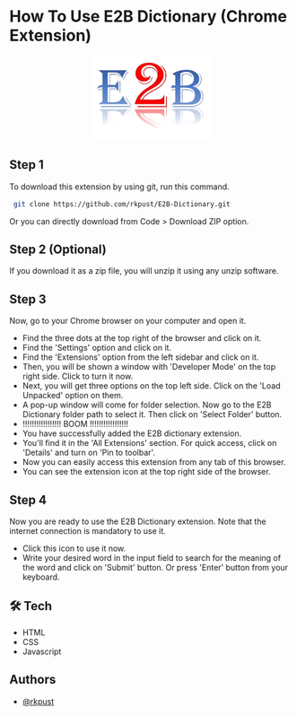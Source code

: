 # How To Use E2B Dictionary (Chrome Extension)
<div align="center">
  <img height="150" src="https://github.com/rkpust/E2B-Dictionary/blob/master/E2B.png"/>
</div>

## Step 1
To download this extension by using git, run this command.
```bash
 git clone https://github.com/rkpust/E2B-Dictionary.git
```
Or you can directly download from Code > Download ZIP option.

## Step 2 (Optional)
If you download it as a zip file, you will unzip it using any unzip software.

## Step 3
Now, go to your Chrome browser on your computer and open it.

* Find the three dots at the top right of the browser and click on it.
* Find the 'Settings' option and click on it.
* Find the 'Extensions' option from the left sidebar and click on it.
* Then, you will be shown a window with 'Developer Mode' on the top right side. Click to turn it now.
* Next, you will get three options on the top left side. Click on the 'Load Unpacked' option on them.
* A pop-up window will come for folder selection. Now go to the E2B Dictionary folder path to select it. Then click on 'Select Folder' button.
* !!!!!!!!!!!!!!!!! BOOM !!!!!!!!!!!!!!!!!
* You have successfully added the E2B dictionary extension.
* You'll find it in the 'All Extensions' section. For quick access, click on 'Details' and turn on 'Pin to toolbar'.
* Now you can easily access this extension from any tab of this browser.
* You can see the extension icon at the top right side of the browser.

## Step 4
Now you are ready to use the E2B Dictionary extension. Note that the internet connection is mandatory to use it.

* Click this icon to use it now.
* Write your desired word in the input field to search for the meaning of the word and click on 'Submit' button. Or press 'Enter' button from your keyboard.

## 🛠 Tech
- HTML
- CSS
- Javascript

## Authors
- [@rkpust](https://github.com/rkpust)
